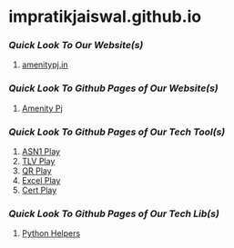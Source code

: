 # impratikjaiswal.github.io

### *Quick Look To Our Website(s)*
1. <a href="https://amenitypj.in/">amenitypj.in</a>

### *Quick Look To Github Pages of Our Website(s)*
1. <a href="https://impratikjaiswal.github.io/amenitypj/">Amenity Pj</a>

### *Quick Look To Github Pages of Our Tech Tool(s)*
1. <a href="https://impratikjaiswal.github.io/asn1Play/">ASN1 Play</a>
1. <a href="https://impratikjaiswal.github.io/tlvPlay/">TLV Play</a>
1. <a href="https://impratikjaiswal.github.io/qrPlay/">QR Play</a>
1. <a href="https://impratikjaiswal.github.io/excelPlay/">Excel Play</a>
1. <a href="https://impratikjaiswal.github.io/certPlay/">Cert Play</a>

### *Quick Look To Github Pages of Our Tech Lib(s)*
1. <a href="https://impratikjaiswal.github.io/pythonHelpers/">Python Helpers</a>